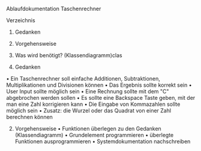 Ablaufdokumentation Taschenrechner


Verzeichnis

1.	Gedanken
2.	Vorgehensweise
3.	Was wird benötigt? (Klassendiagramm)clas



1.	Gedanken

•	Ein Taschenrechner soll einfache Additionen, Subtraktionen, Multiplikationen und Divisionen können
•	Das Ergebnis sollte korrekt sein
•	User Input sollte möglich sein
•	Eine Rechnung sollte mit dem "C" abgebrochen werden sollen
•	Es sollte eine Backspace Taste geben, mit der man eine Zahl korrigieren kann
•	Die Eingabe von Kommazahlen sollte möglich sein
•	Zusatz: die Wurzel oder das Quadrat von einer Zahl berechnen können

2. Vorgehensweise
•	Funktionen überlegen zu den Gedanken (Klassendiagramm)
•	Grundelement programmieren
•	überlegte Funktionen ausprogrammieren
•	Systemdokumentation nachschreiben


